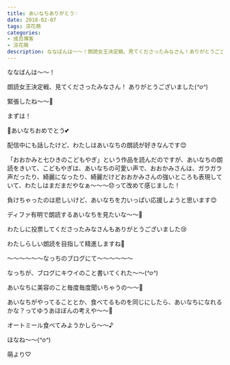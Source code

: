 ```yaml
---
title: あいなちありがとう♡
date: 2018-02-07
tags: 涼花萌
categories: 
- 成员博客
- 涼花萌
description: ななばんは〜〜！朗読女王決定戦、見てくださったみなさん！ありがとうございました(*^o^*)緊張したね〜〜🍋まずは！🎉あいなちおめでとう💕配信中にも話したけど、わたしはあ...
---
```






ななばんは〜〜！






朗読女王決定戦、見てくださったみなさん！
ありがとうございました(*^o^*)




緊張したね〜〜🍋







まずは！



🎉あいなちおめでとう💕




配信中にも話したけど、わたしはあいなちの朗読が好きなんです😊






「おおかみと七ひきのこどもやぎ」という作品を読んだのですが、あいなちの朗読をきいて、こどもやぎは、あいなちの可愛い声で、おおかみさんは、ガラガラ声だったり、綺麗になったり、綺麗だけどおおかみさんの強いところも表現していて、わたしはまだまだやなぁ〜〜〜😞って改めて感じました！








負けちゃったのは悲しいけど、あいなちを力いっぱい応援しようと思います😊





ディファ有明で朗読するあいなちを見たいな〜〜🤗






わたしに投票してくださったみなさんもありがとうございました😢




わたしらしい朗読を目指して精進しますね🤗












〜〜〜〜〜〜なっちのブログにて〜〜〜〜〜〜





なっちが、ブログにキウイのこと書いてくれた〜〜(*^o^*)




あいなちに美容のこと毎度毎度聞いちゃうの〜〜🍋





あいなちがやってることとか、食べてるものを同じにしたら、あいなちになれるかな？ってゆうあほぼんの考えや〜〜🙈






オートミール食べてみようかしら〜〜♪








ほなね〜〜(*^o^*)



萌より♡



